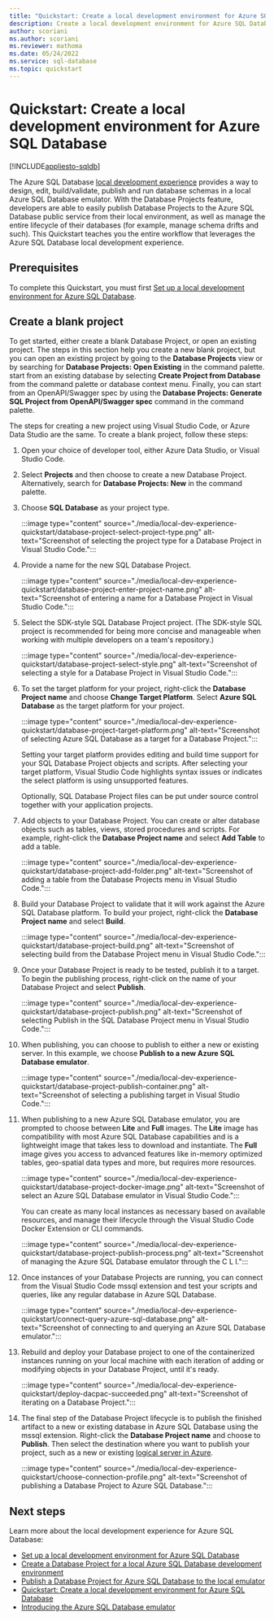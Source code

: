 ```yaml
---
title: "Quickstart: Create a local development environment for Azure SQL Database"
description: Create a local development environment for Azure SQL Database using this hands-on guide.
author: scoriani
ms.author: scoriani
ms.reviewer: mathoma
ms.date: 05/24/2022
ms.service: sql-database
ms.topic: quickstart
---
```


# Quickstart: Create a local development environment for Azure SQL Database
[!INCLUDE[appliesto-sqldb](../includes/appliesto-sqldb.md)]

The Azure SQL Database [local development experience](local-dev-experience-overview.md) provides a way to design, edit, build/validate, publish and run database schemas in a local Azure SQL Database emulator. With the Database Projects feature, developers are able to easily publish Database Projects to the Azure SQL Database public service from their local environment, as well as manage the entire lifecycle of their databases (for example, manage schema drifts and such). This Quickstart teaches you the entire workflow that leverages the Azure SQL Database local development experience.

## Prerequisites

To complete this Quickstart, you must first [Set up a local development environment for Azure SQL Database](local-dev-experience-set-up-dev-environment.md).

## Create a blank project

To get started, either create a blank Database Project, or open an existing project. The steps in this section help you create a new blank project, but you can open an existing project by going to the **Database Projects** view or by searching for **Database Projects: Open Existing** in the command palette. start from an existing database by selecting **Create Project from Database** from the command palette or database context menu. Finally, you can start from an OpenAPI/Swagger spec by using the **Database Projects: Generate SQL Project from OpenAPI/Swagger spec** command in the command palette.

The steps for creating a new project using Visual Studio Code, or Azure Data Studio are the same. To create a blank project, follow these steps: 

1. Open your choice of developer tool, either Azure Data Studio, or Visual Studio Code. 
1. Select **Projects** and then choose to create a new Database Project. Alternatively, search for **Database Projects: New** in the command palette.
1. Choose **SQL Database** as your project type.

    :::image type="content" source="./media/local-dev-experience-quickstart/database-project-select-project-type.png" alt-text="Screenshot of selecting the project type for a Database Project in Visual Studio Code.":::
    
1. Provide a name for the new SQL Database Project.
 
    :::image type="content" source="./media/local-dev-experience-quickstart/database-project-enter-project-name.png" alt-text="Screenshot of entering a name for a Database Project in Visual Studio Code.":::
    
1. Select the SDK-style SQL Database Project project. (The SDK-style SQL project is recommended for being more concise and manageable when working with multiple developers on a team's repository.)
 
    :::image type="content" source="./media/local-dev-experience-quickstart/database-project-select-style.png" alt-text="Screenshot of selecting a style for a Database Project in Visual Studio Code.":::
    
1. To set the target platform for your project, right-click the **Database Project name** and choose **Change Target Platform**. Select **Azure SQL Database** as the target platform for your project.
     
    :::image type="content" source="./media/local-dev-experience-quickstart/database-project-target-platform.png" alt-text="Screenshot of selecting Azure SQL Database as a target for a Database Project.":::

    Setting your target platform provides editing and build time support for your SQL Database Project objects and scripts. After selecting your target platform, Visual Studio Code highlights syntax issues or indicates the select platform is using unsupported features. 
   
    Optionally, SQL Database Project files can be put under source control together with your application projects.

1. Add objects to your Database Project. You can create or alter database objects such as tables, views, stored procedures and scripts. For example, right-click the **Database Project name** and select **Add Table** to add a table.
 
    :::image type="content" source="./media/local-dev-experience-quickstart/database-project-add-folder.png" alt-text="Screenshot of adding a table from the Database Projects menu in Visual Studio Code.":::
    
1. Build your Database Project to validate that it will work against the Azure SQL Database platform. To build your project, right-click the **Database Project name** and select **Build**.

    :::image type="content" source="./media/local-dev-experience-quickstart/database-project-build.png" alt-text="Screenshot of selecting build from the Database Project menu in Visual Studio Code.":::
    
1. Once your Database Project is ready to be tested, publish it to a target. To begin the publishing process, right-click on the name of your Database Project and select **Publish**.

    :::image type="content" source="./media/local-dev-experience-quickstart/database-project-publish.png" alt-text="Screenshot of selecting Publish in the SQL Database Project menu in Visual Studio Code.":::
    
1. When publishing, you can choose to publish to either a new or existing server. In this example, we choose **Publish to a new Azure SQL Database emulator**.

    :::image type="content" source="./media/local-dev-experience-quickstart/database-project-publish-container.png" alt-text="Screenshot of selecting a publishing target in Visual Studio Code.":::
    
1. When publishing to a new Azure SQL Database emulator, you are prompted to choose between **Lite** and **Full** images. The **Lite** image has compatibility with most Azure SQL Database capabilities and is a lightweight image that takes less to download and instantiate. The **Full** image gives you access to advanced features like in-memory optimized tables, geo-spatial data types and more, but requires more resources. 

    :::image type="content" source="./media/local-dev-experience-quickstart/database-project-docker-image.png" alt-text="Screenshot of select an Azure SQL Database emulator in Visual Studio Code.":::
    
    You can create as many local instances as necessary based on available resources, and manage their lifecycle through the Visual Studio Code Docker Extension or CLI commands.

    :::image type="content" source="./media/local-dev-experience-quickstart/database-project-publish-process.png" alt-text="Screenshot of managing the Azure SQL Database emulator through the C L I.":::
     
1. Once instances of your Database Projects are running, you can connect from the Visual Studio Code mssql extension and test your scripts and queries, like any regular database in Azure SQL Database. 
 
    :::image type="content" source="./media/local-dev-experience-quickstart/connect-query-azure-sql-database.png" alt-text="Screenshot of connecting to and querying an Azure SQL Database emulator.":::
     
1. Rebuild and deploy your Database project to one of the containerized instances running on your local machine with each iteration of adding or modifying objects in your Database Project, until it's ready.
 
     :::image type="content" source="./media/local-dev-experience-quickstart/deploy-dacpac-succeeded.png" alt-text="Screenshot of iterating on a Database Project.":::
    
1. The final step of the Database Project lifecycle is to publish the finished artifact to a new or existing database in Azure SQL Database using the mssql extension. Right-click the **Database Project name** and choose to **Publish**. Then select the destination where you want to publish your project, such as a new or existing [logical server in Azure](logical-servers.md). 
 
    :::image type="content" source="./media/local-dev-experience-quickstart/choose-connection-profile.png" alt-text="Screenshot of publishing a Database Project to Azure SQL Database.":::


## Next steps

Learn more about the local development experience for Azure SQL Database:

- [Set up a local development environment for Azure SQL Database](local-dev-experience-set-up-dev-environment.md)
- [Create a Database Project for a local Azure SQL Database development environment](local-dev-experience-create-database-project.md)
- [Publish a Database Project for Azure SQL Database to the local emulator](local-dev-experience-publish-emulator.md)
- [Quickstart: Create a local development environment for Azure SQL Database](local-dev-experience-quickstart.md)
- [Introducing the Azure SQL Database emulator](local-dev-experience-sql-database-emulator.md)
